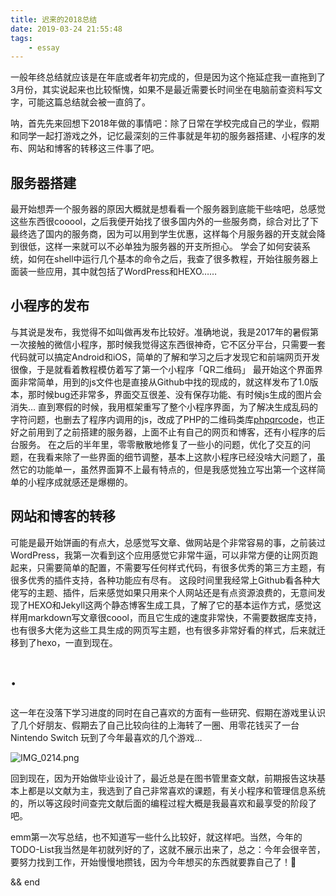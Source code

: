 ```yaml
---
title: 迟来的2018总结
date: 2019-03-24 21:55:48
tags:
    - essay
---
```

一般年终总结就应该是在年底或者年初完成的，但是因为这个拖延症我一直拖到了3月份，其实说起来也比较惭愧，如果不是最近需要长时间坐在电脑前查资料写文字，可能这篇总结就会被一直鸽了。

呐，首先先来回想下2018年做的事情吧：除了日常在学校完成自己的学业，假期和同学一起打游戏之外，记忆最深刻的三件事就是年初的服务器搭建、小程序的发布、网站和博客的转移这三件事了吧。

## 服务器搭建
最开始想弄一个服务器的原因大概就是想看看一个服务器到底能干些啥吧，总感觉这些东西很cooool，之后我便开始找了很多国内外的一些服务商，综合对比了下最终选了国内的服务商，因为可以用到学生优惠，这样每个月服务器的开支就会降到很低，这样一来就可以不必单独为服务器的开支所担心。
学会了如何安装系统，如何在shell中运行几个基本的命令之后，我查了很多教程，开始往服务器上面装一些应用，其中就包括了WordPress和HEXO……

## 小程序的发布
与其说是发布，我觉得不如叫做再发布比较好。准确地说，我是2017年的暑假第一次接触的微信小程序，那时候我觉得这东西很神奇，它不区分平台，只需要一套代码就可以搞定Android和iOS，简单的了解和学习之后才发现它和前端网页开发很像，于是就看着教程模仿着写了第一个小程序「QR二维码」
最开始这个界面界面非常简单，用到的js文件也是直接从Github中找的现成的，就这样发布了1.0版本，那时候bug还非常多，界面交互很差、没有保存功能、有时候js生成的图片会消失…
直到寒假的时候，我用框架重写了整个小程序界面，为了解决生成乱码的字符问题，也删去了程序内调用的js，改成了PHP的二维码类库[phpqrcode](http://phpqrcode.sourceforge.net)，也正好之前用到了之前搭建的服务器，上面不止有自己的网页和博客，还有小程序的后台服务。
在之后的半年里，零零散散地修复了一些小的问题，优化了交互的问题，在我看来除了一些界面的细节调整，基本上这款小程序已经没啥大问题了，虽然它的功能单一，虽然界面算不上最有特点的，但是我感觉独立写出第一个这样简单的小程序成就感还是爆棚的。

## 网站和博客的转移
可能是最开始饼画的有点大，总感觉写文章、做网站是个非常容易的事，之前装过WordPress，我第一次看到这个应用感觉它非常牛逼，可以非常方便的让网页跑起来，只需要简单的配置，不需要写任何样式代码，有很多优秀的第三方主题，有很多优秀的插件支持，各种功能应有尽有。
这段时间里我经常上Github看各种大佬写的主题、插件，后来感觉如果只用来个人网站还是有点资源浪费的，无意间发现了HEXO和Jekyll这两个静态博客生成工具，了解了它的基本运作方式，感觉这样用markdown写文章很coool，而且它生成的速度非常快，不需要数据库支持，也有很多大佬为这些工具生成的网页写主题，也有很多非常好看的样式，后来就迁移到了hexo，一直到现在。

# ·
这一年在没落下学习进度的同时在自己喜欢的方面有一些研究、假期在游戏里认识了几个好朋友、假期去了自己比较向往的上海转了一圈、用零花钱买了一台Nintendo Switch 玩到了今年最喜欢的几个游戏…

![IMG_0214.png](https://i.loli.net/2019/03/25/5c989d65481a4.png)

回到现在，因为开始做毕业设计了，最近总是在图书管里查文献，前期报告这块基本上都是以文献为主，我选到了自己非常喜欢的课题，有关小程序和管理信息系统的，所以等这段时间查完文献后面的编程过程大概是我最喜欢和最享受的阶段了吧。

emm第一次写总结，也不知道写一些什么比较好，就这样吧。当然，今年的TODO-List我当然是年初就列好的了，这就不展示出来了，总之：今年会很辛苦，要努力找到工作，开始慢慢地攒钱，因为今年想买的东西就要靠自己了！💪


&&
end